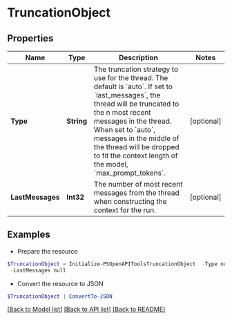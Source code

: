 # TruncationObject
## Properties

Name | Type | Description | Notes
------------ | ------------- | ------------- | -------------
**Type** | **String** | The truncation strategy to use for the thread. The default is &#x60;auto&#x60;. If set to &#x60;last_messages&#x60;, the thread will be truncated to the n most recent messages in the thread. When set to &#x60;auto&#x60;, messages in the middle of the thread will be dropped to fit the context length of the model, &#x60;max_prompt_tokens&#x60;. | [optional] 
**LastMessages** | **Int32** | The number of most recent messages from the thread when constructing the context for the run. | [optional] 

## Examples

- Prepare the resource
```powershell
$TruncationObject = Initialize-PSOpenAPIToolsTruncationObject  -Type null `
 -LastMessages null
```

- Convert the resource to JSON
```powershell
$TruncationObject | ConvertTo-JSON
```

[[Back to Model list]](../README.md#documentation-for-models) [[Back to API list]](../README.md#documentation-for-api-endpoints) [[Back to README]](../README.md)

